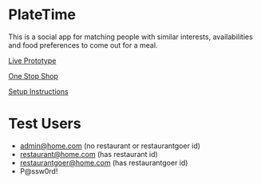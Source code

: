 # PlateTime
This is a social app for matching people with similar interests, availabilities and food preferences to come out for a meal.

[Live Prototype](https://platetimeapp.azurewebsites.net)

[One Stop Shop](https://docs.google.com/document/d/1InLH27gMqN3MDaEVs1WAqufHR9UpA0lpn0xbQiREBSk/edit#heading=h.3kba8acv32u1)

[Setup Instructions](https://docs.google.com/document/d/1t3EfPeSrkaeJb5CGRGfOlBG60T1axzs3O26AYJbJQzE/edit?usp=sharing)

# Test Users
* admin@home.com (no restaurant or restaurantgoer id)
* restaurant@home.com (has restaurant id)
* restaurantgoer@home.com (has restaurantgoer id)
* P@ssw0rd!
